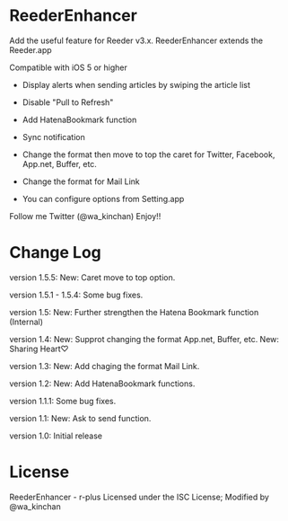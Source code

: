 # ReederEnhancer
Add the useful feature for Reeder v3.x.
ReederEnhancer extends the Reeder.app

Compatible with iOS 5 or higher

* Display alerts when sending articles by swiping the article list
* Disable "Pull to Refresh"
* Add HatenaBookmark function
* Sync notification
* Change the format then move to top the caret for Twitter, Facebook, App.net, Buffer, etc.
* Change the format for Mail Link

* You can configure options from Setting.app

Follow me Twitter (@wa_kinchan)
Enjoy!!

# Change Log
version 1.5.5:
New: Caret move to top option.

version 1.5.1 - 1.5.4:
Some bug fixes.

version 1.5:
New: Further strengthen the Hatena Bookmark function (Internal)

version 1.4:
New: Supprot changing the format App.net, Buffer, etc.
New: Sharing Heart♡

version 1.3:
New: Add chaging the format Mail Link.

version 1.2:
New: Add HatenaBookmark functions.

version 1.1.1:
Some bug fixes.

version 1.1:
New: Ask to send function.

version 1.0:
Initial release

# License
ReederEnhancer - r-plus Licensed under the ISC License; Modified by @wa_kinchan
